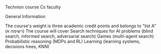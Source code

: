 Technion course Cs faculty 

General Information

The course's weight is three academic credit points and belongs to "list A" (רשימה א)
The course will cover
Search techniques for AI problems (blind search, informed search, adversarial search)
Games (multi-agent search)
Probabilistic reasoning (MDPs and RL)
Learning (learning systems, decisions trees, KNN)
